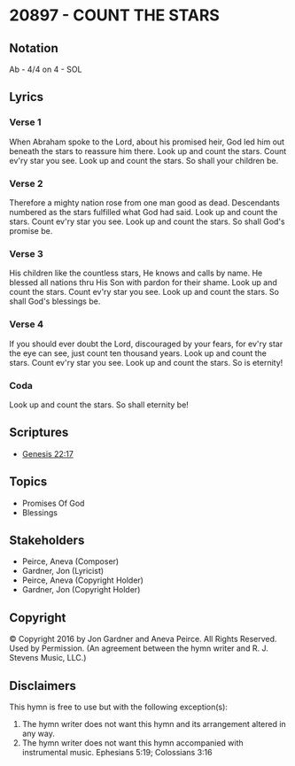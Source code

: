 # 20897 - COUNT THE STARS

## Notation

Ab - 4/4 on 4 - SOL

## Lyrics

### Verse 1

When Abraham spoke to the Lord, about his promised heir, God led him out beneath the stars to reassure him there. Look up and count the stars. Count ev'ry star you see. Look up and count the stars. So shall your children be. 

### Verse 2

Therefore a mighty nation rose from one man good as dead. Descendants numbered as the stars fulfilled what God had said. Look up and count the stars. Count ev'ry star you see. Look up and count the stars. So shall God's promise be.

### Verse 3

His children like the countless stars, He knows and calls by name. He blessed all nations thru His Son with pardon for their shame. Look up and count the stars. Count ev'ry star you see. Look up and count the stars. So shall God's blessings be.

### Verse 4

If you should ever doubt the Lord, discouraged by your fears, for ev'ry star the eye can see, just count ten thousand years. Look up and count the stars. Count ev'ry star you see. Look up and count the stars. So is eternity!

### Coda

Look up and count the stars. So shall eternity be!


## Scriptures

- [Genesis 22:17](https://www.biblegateway.com/passage/?search=Genesis%2022%3A17)

## Topics

- Promises Of God
- Blessings

## Stakeholders

- Peirce, Aneva (Composer)
- Gardner, Jon (Lyricist)
- Peirce, Aneva (Copyright Holder)
- Gardner, Jon (Copyright Holder)

## Copyright

© Copyright 2016 by Jon Gardner and Aneva Peirce. All Rights Reserved. Used by Permission.
(An agreement between the hymn writer and R. J. Stevens Music, LLC.)

## Disclaimers

This hymn is free to use but with the following exception(s):
1. The hymn writer does not want this hymn and its arrangement altered in any way.
2. The hymn writer does not want this hymn accompanied with instrumental music.
Ephesians 5:19; Colossians 3:16

